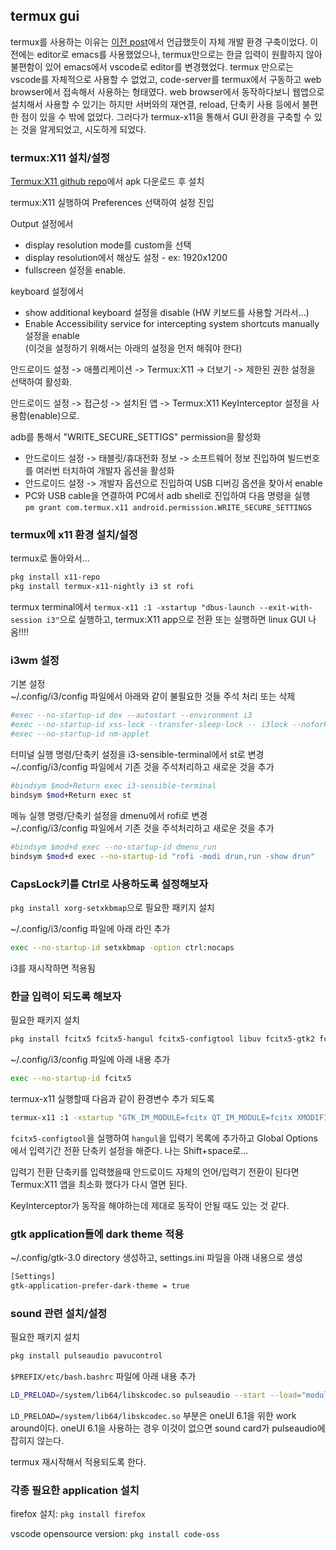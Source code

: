 ## termux gui

termux를 사용하는 이유는 [이전 post](https://blog.kylesoft.net/post?p=2024/0723a%2Dtermux_%EC%84%A4%EC%B9%98,_%EC%84%A4%EC%A0%95,_%EC%82%AC%EC%9A%A9)에서 언급했듯이 자체 개발 환경 구축이었다.
이전에는 editor로 emacs를 사용했었으나, termux만으로는 한글 입력이 원활하지 않아 불편함이 있어 emacs에서 vscode로 editor를 변경했었다.
termux 만으로는 vscode를 자체적으로 사용할 수 없었고, code-server를 termux에서 구동하고 web browser에서 접속해서 사용하는 형태였다.
web browser에서 동작하다보니 웹앱으로 설치해서 사용할 수 있기는 하지만 서버와의 재연결, reload, 단축키 사용 등에서 불편한 점이 있을 수 밖에 없었다.
그러다가 termux-x11을 통해서 GUI 환경을 구축할 수 있는 것을 알게되었고, 시도하게 되었다.

### termux:X11 설치/설정

[Termux:X11 github repo](https://github.com/termux/termux-x11)에서 apk 다운로드 후 설치

termux:X11 실행하여 Preferences 선택하여 설정 진입

Output 설정에서
- display resolution mode를 custom을 선택
- display resolution에서 해상도 설정 - ex: 1920x1200
- fullscreen 설정을 enable.

keyboard 설정에서
- show additional keyboard 설정을 disable (HW 키보드를 사용할 거라서...)
- Enable Accessibility service for intercepting system shortcuts manually 설정을 enable<BR>
  (이것을 설정하기 위해서는 아래의 설정을 먼저 해줘야 한다)

안드로이드 설정 -> 애플리케이션 -> Termux:X11 -> 더보기 -> 제한된 권한 설정을 선택하여 활성화.

안드로이드 설정 -> 접근성 -> 설치된 앱 -> Termux:X11 KeyInterceptor 설정을 사용함(enable)으로.

adb를 통해서 "WRITE_SECURE_SETTIGS" permission을 활성화
- 안드로이드 설정 -> 태블릿/휴대전화 정보 -> 소프트웨어 정보 진입하여 빌드번호를 여러번 터치하여 개발자 옵션을 활성화
- 안드로이드 설정 -> 개발자 옵션으로 진입하여 USB 디버깅 옵션을 찾아서 enable
- PC와 USB cable을 연결하여 PC에서 adb shell로 진입하여 다음 명령을 실행<BR>
  `pm grant com.termux.x11 android.permission.WRITE_SECURE_SETTINGS`

### termux에 x11 환경 설치/설정

termux로 돌아와서...

```bash
pkg install x11-repo
pkg install termux-x11-nightly i3 st rofi
```

termux terminal에서 `termux-x11 :1 -xstartup "dbus-launch --exit-with-session i3"`으로 실행하고, termux:X11 app으로 전환 또는 실행하면 linux GUI 나옴!!!!

### i3wm 설정

기본 설정<BR>
~/.config/i3/config 파일에서 아래와 같이 불필요한 것들 주석 처리 또는 삭제

```bash
#exec --no-startup-id dex --autostart --environment i3
#exec --no-startup-id xss-lock --transfer-sleep-lock -- i3lock --nofork
#exec --no-startup-id nm-applet
```

터미널 실행 명령/단축키 설정을 i3-sensible-terminal에서 st로 변경<BR>
~/.config/i3/config 파일에서 기존 것을 주석처리하고 새로운 것을 추가

```bash
#bindsym $mod+Return exec i3-sensible-terminal
bindsym $mod+Return exec st
```

메뉴 실행 명령/단축키 설정을 dmenu에서 rofi로 변경<BR>
~/.config/i3/config 파일에서 기존 것을 주석처리하고 새로운 것을 추가

```bash
#bindsym $mod+d exec --no-startup-id dmenu_run
bindsym $mod+d exec --no-startup-id "rofi -modi drun,run -show drun"
```

### CapsLock키를 Ctrl로 사용하도록 설정해보자

`pkg install xorg-setxkbmap`으로 필요한 패키지 설치

~/.config/i3/config 파일에 아래 라인 추가

```bash
exec --no-startup-id setxkbmap -option ctrl:nocaps
```

i3를 재시작하면 적용됨

### 한글 입력이 되도록 해보자

필요한 패키지 설치

```bash
pkg install fcitx5 fcitx5-hangul fcitx5-configtool libuv fcitx5-gtk2 fcitx5-gtk3 fcitx5-gtk4
```

~/.config/i3/config 파일에 아래 내용 추가

```bash
exec --no-startup-id fcitx5
```

termux-x11 실행할때 다음과 같이 환경변수 추가 되도록

```bash
termux-x11 :1 -xstartup "GTK_IM_MODULE=fcitx QT_IM_MODULE=fcitx XMODIFIERS=@im=fcitx dbus-launch --exit-with-session i3"
```

`fcitx5-configtool`을 실행하여 `hangul`을 입력기 목록에 추가하고 Global Options에서 입력기간 전환 단축키 설정을 해준다. 나는 Shift+space로...

입력기 전환 단축키를 입력했을때 안드로이드 자체의 언어/입력기 전환이 된다면 Termux:X11 앱을 최소화 했다가 다시 열면 된다.

KeyInterceptor가 동작을 해야하는데 제대로 동작이 안될 때도 있는 것 같다.

### gtk application들에 dark theme 적용

~/.config/gtk-3.0 directory 생성하고, settings.ini 파일을 아래 내용으로 생성

```bash
[Settings]
gtk-application-prefer-dark-theme = true
```

### sound 관련 설치/설정

필요한 패키지 설치

```bash
pkg install pulseaudio pavucontrol
```

`$PREFIX/etc/bash.bashrc` 파일에 아래 내용 추가

```bash
LD_PRELOAD=/system/lib64/libskcodec.so pulseaudio --start --load="module-native-protocol-tcp auth-ip-acl=127.0.0.1 auth-anonymous=1" --exit-idle-time=-1
```

`LD_PRELOAD=/system/lib64/libskcodec.so` 부분은 oneUI 6.1을 위한 work around이다. oneUI 6.1을 사용하는 경우 이것이 없으면 sound card가 pulseaudio에 잡히지 않는다.

termux 재시작해서 적용되도록 한다.

### 각종 필요한 application 설치

firefox 설치: `pkg install firefox`

vscode opensource version: `pkg install code-oss`
